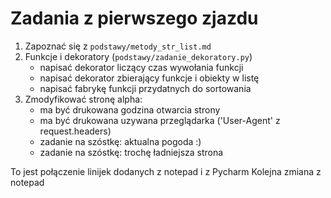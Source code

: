 Zadania z pierwszego zjazdu
===========================

1. Zapoznać się z `podstawy/metody_str_list.md`
2. Funkcje i dekoratory (`podstawy/zadanie_dekoratory.py`)
   - napisać dekorator liczący czas wywołania funkcji
   - napisać dekorator zbierający funkcje i obiekty w listę
   - napisać fabrykę funkcji przydatnych do sortowania
3. Zmodyfikować stronę alpha:
   - ma być drukowana godzina otwarcia strony
   - ma być drukowana uzywana przeglądarka ('User-Agent' z request.headers)
   - zadanie na szóstkę: aktualna pogoda :)
   - zadanie na szóstkę: trochę ładniejsza strona

To jest połączenie linijek dodanych z notepad i z Pycharm
Kolejna zmiana z notepad